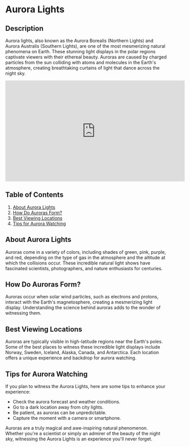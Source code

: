 # Aurora Lights

## Description

Aurora lights, also known as the Aurora Borealis (Northern Lights) and Aurora Australis (Southern Lights), are one of the most mesmerizing natural phenomena on Earth. These stunning light displays in the polar regions captivate viewers with their ethereal beauty. Auroras are caused by charged particles from the sun colliding with atoms and molecules in the Earth's atmosphere, creating breathtaking curtains of light that dance across the night sky.

<!-- Embed YouTube Video with Autoplay -->
<iframe width="560" height="315" src="https://www.youtube.com/embed/A9RN83XFQoI?si=OQYa2EM8kpHY6vJ6" title="YouTube video player" frameborder="0" allow="accelerometer; autoplay; clipboard-write; encrypted-media; gyroscope; picture-in-picture; web-share" allowfullscreen></iframe>

## Table of Contents

1. [About Aurora Lights](#about-aurora-lights)
2. [How Do Auroras Form?](#how-do-auroras-form)
3. [Best Viewing Locations](#best-viewing-locations)
4. [Tips for Aurora Watching](#tips-for-aurora-watching)

## About Aurora Lights

Auroras come in a variety of colors, including shades of green, pink, purple, and red, depending on the type of gas in the atmosphere and the altitude at which the collisions occur. These incredible natural light shows have fascinated scientists, photographers, and nature enthusiasts for centuries.

## How Do Auroras Form?

Auroras occur when solar wind particles, such as electrons and protons, interact with the Earth's magnetosphere, creating a mesmerizing light display. Understanding the science behind auroras adds to the wonder of witnessing them.

## Best Viewing Locations

Auroras are typically visible in high-latitude regions near the Earth's poles. Some of the best places to witness these incredible light displays include Norway, Sweden, Iceland, Alaska, Canada, and Antarctica. Each location offers a unique experience and backdrop for aurora watching.

## Tips for Aurora Watching

If you plan to witness the Aurora Lights, here are some tips to enhance your experience:

- Check the aurora forecast and weather conditions.
- Go to a dark location away from city lights.
- Be patient, as auroras can be unpredictable.
- Capture the moment with a camera or smartphone.

Auroras are a truly magical and awe-inspiring natural phenomenon. Whether you're a scientist or simply an admirer of the beauty of the night sky, witnessing the Aurora Lights is an experience you'll never forget.

